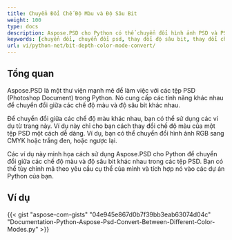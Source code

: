 ```yaml
---
title: Chuyển Đổi Chế Độ Màu và Độ Sâu Bit
weight: 100
type: docs
description: Aspose.PSD cho Python có thể chuyển đổi hình ảnh PSD và PSB sang một Độ Sâu Bit và Chế Độ Màu khác.
keywords: [chuyển đổi, chuyển đổi psd, thay đổi độ sâu bit, thay đổi chế độ màu, chuyển đổi psd sang cmyk, độ sâu bit, chuyển đổi chế độ màu, psd api, python, mẫu mã code]
url: vi/python-net/bit-depth-color-mode-convert/
---
```


## **Tổng quan**
Aspose.PSD là một thư viện mạnh mẽ để làm việc với các tệp PSD (Photoshop Document) trong Python. Nó cung cấp các tính năng khác nhau để chuyển đổi giữa các chế độ màu và độ sâu bit khác nhau.

Để chuyển đổi giữa các chế độ màu khác nhau, bạn có thể sử dụng các ví dụ từ trang này. Ví dụ này chỉ cho bạn cách thay đổi chế độ màu của một tệp PSD một cách dễ dàng. Ví dụ, bạn có thể chuyển đổi hình ảnh RGB sang CMYK hoặc trắng đen, hoặc ngược lại.

Các ví dụ này minh họa cách sử dụng Aspose.PSD cho Python để chuyển đổi giữa các chế độ màu và độ sâu bit khác nhau trong các tệp PSD. Bạn có thể tùy chỉnh mã theo yêu cầu cụ thể của mình và tích hợp nó vào các dự án Python của bạn.

## **Ví dụ**
{{< gist "aspose-com-gists" "04e945e867d0b7f39bb3eab63074d04c" "Documentation-Python-Aspose-Psd-Convert-Between-Different-Color-Modes.py" >}}

